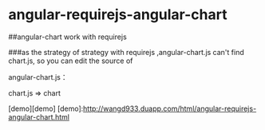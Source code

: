 # angular-requirejs-angular-chart  

##angular-chart work with requirejs   

###as the strategy of strategy with requirejs ,angular-chart.js can't find chart.js, so you can edit the source of  

  angular-chart.js：  

  chart.js => chart  
  
  
[demo][demo]
[demo]:http://wangd933.duapp.com/html/angular-requirejs-angular-chart.html
